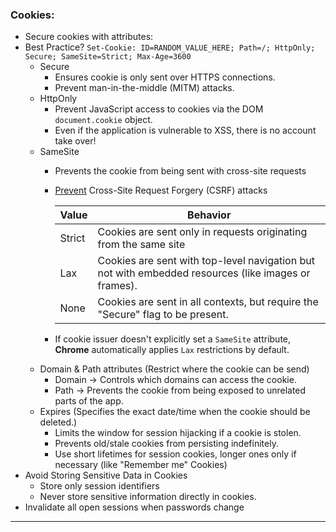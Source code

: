 ### Cookies:

* Secure cookies with attributes:
* Best Practice? `Set-Cookie: ID=RANDOM_VALUE_HERE; Path=/; HttpOnly; Secure; SameSite=Strict; Max-Age=3600`
  * Secure
    * Ensures cookie is only sent over HTTPS connections.
    * Prevent man-in-the-middle (MITM) attacks.
  * HttpOnly
    * Prevent JavaScript access to cookies via the DOM `document.cookie` object.
    * Even if the application is vulnerable to XSS, there is no account take over!
  * SameSite
    * Prevents the cookie from being sent with cross-site requests
    * [Prevent](https://www.invicti.com/blog/web-security/same-site-cookie-attribute-prevent-cross-site-request-forgery/) Cross-Site Request Forgery (CSRF) attacks

      | Value | Behavior |
      |-------|----------|
      | Strict | Cookies are sent only in requests originating from the same site |
      | Lax | Cookies are sent with top-level navigation but not with embedded resources (like images or frames). |
      | None | Cookies are sent in all contexts, but require the "Secure" flag to be present. |

    * If cookie issuer doesn't explicitly set a `SameSite` attribute, **Chrome** automatically applies `Lax` restrictions by default.
  * Domain & Path attributes (Restrict where the cookie can be send)
    * Domain -\> Controls which domains can access the cookie.
    * Path -\> Prevents the cookie from being exposed to unrelated parts of the app.
  * Expires (Specifies the exact date/time when the cookie should be deleted.)
    * Limits the window for session hijacking if a cookie is stolen.
    * Prevents old/stale cookies from persisting indefinitely.
    * Use short lifetimes for session cookies, longer ones only if necessary (like "Remember me" Cookies)
* Avoid Storing Sensitive Data in Cookies
  * Store only session identifiers
  * Never store sensitive information directly in cookies.
* Invalidate all open sessions when passwords change

---
